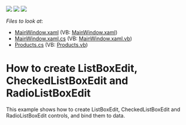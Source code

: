 <!-- default badges list -->
![](https://img.shields.io/endpoint?url=https://codecentral.devexpress.com/api/v1/VersionRange/128644589/22.2.2%2B)
[![](https://img.shields.io/badge/Open_in_DevExpress_Support_Center-FF7200?style=flat-square&logo=DevExpress&logoColor=white)](https://supportcenter.devexpress.com/ticket/details/E3973)
[![](https://img.shields.io/badge/📖_How_to_use_DevExpress_Examples-e9f6fc?style=flat-square)](https://docs.devexpress.com/GeneralInformation/403183)
<!-- default badges end -->
<!-- default file list -->
*Files to look at*:

* [MainWindow.xaml](./CS/WpfApplication21/MainWindow.xaml) (VB: [MainWindow.xaml](./VB/WpfApplication21/MainWindow.xaml))
* [MainWindow.xaml.cs](./CS/WpfApplication21/MainWindow.xaml.cs) (VB: [MainWindow.xaml.vb](./VB/WpfApplication21/MainWindow.xaml.vb))
* [Products.cs](./CS/WpfApplication21/Products.cs) (VB: [Products.vb](./VB/WpfApplication21/Products.vb))
<!-- default file list end -->
# How to create ListBoxEdit, CheckedListBoxEdit and RadioListBoxEdit


<p>This example shows how to create  ListBoxEdit, CheckedListBoxEdit and RadioListBoxEdit controls, and bind them to data.</p>

<br/>


